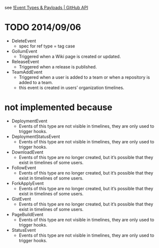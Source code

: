 see [!Event Types & Payloads | GitHub API](https://developer.github.com/v3/activity/events/types/)

# TODO 2014/09/06

- DeleteEvent
    - spec for ref type = tag case
- GollumEvent
    - Triggered when a Wiki page is created or updated.
- ReleaseEvent
    - Triggered when a release is published.
- TeamAddEvent
    - Triggered when a user is added to a team or when a repository is added to a team.
    - this event is created in users’ organization timelines.

# not implemented because

- DeploymentEvent
    - Events of this type are not visible in timelines, they are only used to trigger hooks.
- DeploymentStatusEvent
    - Events of this type are not visible in timelines, they are only used to trigger hooks.
- DownloadEvent
    - Events of this type are no longer created, but it’s possible that they exist in timelines of some users.
- FollowEvent
    - Events of this type are no longer created, but it’s possible that they exist in timelines of some users.
- ForkApplyEvent
    - Events of this type are no longer created, but it’s possible that they exist in timelines of some users.
- GistEvent
    - Events of this type are no longer created, but it’s possible that they exist in timelines of some users.
- PageBuildEvent
    - Events of this type are not visible in timelines, they are only used to trigger hooks.
- StatusEvent
    - Events of this type are not visible in timelines, they are only used to trigger hooks.
